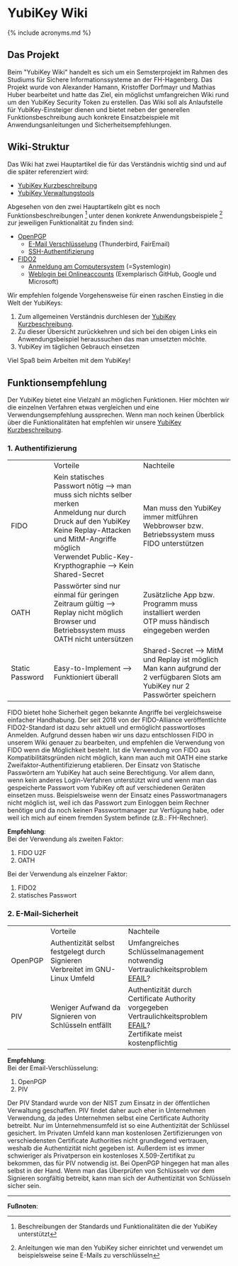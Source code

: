 # YubiKey Wiki

{% include acronyms.md %}

## Das Projekt

Beim "YubiKey Wiki" handelt es sich um ein Semsterprojekt im Rahmen des
Studiums für Sichere Informationssysteme an der FH-Hagenberg. Das
Projekt wurde von Alexander Hamann, Kristoffer Dorfmayr und Mathias
Huber bearbeitet und hatte das Ziel, ein möglichst umfangreichen Wiki
rund um den YubiKey Security Token zu erstellen. Das Wiki soll als
Anlaufstelle für YubiKey-Einsteiger dienen und bietet neben der
generellen Funktionsbeschreibung auch konkrete Einsatzbeispiele mit
Anwendungsanleitungen und Sicherheitsempfehlungen.

## Wiki-Struktur

Das Wiki hat zwei Hauptartikel die für das Verständnis wichtig sind und
auf die später referenziert wird:
* [YubiKey Kurzbeschreibung](/docs/kurzbeschreibung)
* [YubiKey Verwaltungstools](/docs/verwaltung)

Abgesehen von den zwei Hauptartikeln gibt es noch
Funktionsbeschreibungen [^1] unter denen konkrete Anwendungsbeispiele
[^2] zur jeweiligen Funktionalität zu finden sind:

  - [OpenPGP](/docs/OpenPGP)
      - [E-Mail Verschlüsselung](/docs/OpenPGP/mailverschluesselung) (Thunderbird, FairEmail)
      - [SSH-Authentifizierung](/docs/OpenPGP/ssh-authentifizierung)
  - [FIDO2](/docs/FIDO2)
      - [Anmeldung am Computersystem](/docs/FIDO2/systemlogin) (=Systemlogin)
      - [Weblogin bei Onlineaccounts](/docs/FIDO2/webanmeldung) (Exemplarisch GitHub, Google und Microsoft)

Wir empfehlen folgende Vorgehensweise für einen raschen Einstieg in die
Welt der YubiKeys:

1.  Zum allgemeinen Verständnis durchlesen der [YubiKey Kurzbeschreibung](/docs/kurzbeschreibung).
2.  Zu dieser Übersicht zurückkehren und sich bei den obigen Links ein
    Anwendungsbeispiel heraussuchen das man umsetzten möchte.
3.  YubiKey im täglichen Gebrauch einsetzen

Viel Spaß beim Arbeiten mit dem YubiKey!  
  
  

## Funktionsempfehlung

Der YubiKey bietet eine Vielzahl an möglichen Funktionen. Hier möchten
wir die einzelnen Verfahren etwas vergleichen und eine
Verwendungsempfehlung aussprechen. Wenn man noch keinen Überblick über
die Funktionalitäten hat empfehlen wir unsere [YubiKey Kurzbeschreibung](/docs/kurzbeschreibung).

### 1\. Authentifizierung

<table>
<tbody>
<tr class="odd">
<td></td>
<td>Vorteile</td>
<td>Nachteile</td>
</tr>
<tr class="even">
<td>FIDO</td>
<td>Kein statisches Passwort nötig --&gt; man muss sich nichts selber merken<br />
Anmeldung nur durch Druck auf den YubiKey<br />
Keine Replay-Attacken und MitM-Angriffe möglich<br />
Verwendet Public-Key-Krypthographie --&gt; Kein Shared-Secret</td>
<td>Man muss den YubiKey immer mitführen<br />
Webbrowser bzw. Betriebssystem muss FIDO unterstützen</td>
</tr>
<tr class="odd">
<td>OATH</td>
<td>Passwörter sind nur einmal für geringen Zeitraum gültig --&gt; Replay nicht möglich<br />
Browser und Betriebssystem muss OATH nicht untersützen</td>
<td>Zusätzliche App bzw. Programm muss installiert werden<br />
OTP muss händisch eingegeben werden</td>
</tr>
<tr class="even">
<td>Static Password</td>
<td>Easy-to-Implement --&gt; Funktioniert überall<br />
</td>
<td>Shared-Secret --&gt; MitM und Replay ist möglich<br />
Man kann aufgrund der 2 verfügbaren Slots am YubiKey nur 2 Passwörter speichern</td>
</tr>
</tbody>
</table>

FIDO bietet hohe Sicherheit gegen bekannte Angriffe bei vergleichsweise
einfacher Handhabung. Der seit 2018 von der FIDO-Alliance
veröffentlichte FIDO2-Standard ist dazu sehr aktuell und ermöglicht
passwortloses Anmelden. Aufgrund dessen haben wir uns dazu entschlossen
FIDO in unserem Wiki genauer zu bearbeiten, und empfehlen die Verwendung
von FIDO wenn die Möglichkeit besteht. Ist die Verwendung von FIDO aus
Kompatibilitätsgründen nicht möglich, kann man auch mit OATH eine starke
Zweifaktor-Authentifizierung etablieren. Der Einsatz von Statische
Passwörtern am YubiKey hat auch seine Berechtigung. Vor allem dann,
wenn kein anderes Login-Verfahren unterstützt wird und wenn man das
gespeicherte Passwort vom YubiKey oft auf verschiedenen Geräten
einsetzen muss. Beispielsweise wenn der Einsatz eines Passwortmanagers
nicht möglich ist, weil ich das Passwort zum Einloggen beim Rechner
benötige und da noch keinen Passwortmanager zur Verfügung habe, oder
weil ich mich auf einem fremden System befinde (z.B.: FH-Rechner).

**Empfehlung**:  
Bei der Verwendung als zweiten Faktor:

1.  FIDO U2F
2.  OATH

Bei der Verwendung als einzelner Faktor:

1.  FIDO2
2.  statisches Passwort

### 2\. E-Mail-Sicherheit

<table>
<tbody>
<tr class="odd">
<td></td>
<td>Vorteile</td>
<td>Nachteile</td>
</tr>
<tr class="even">
<td>OpenPGP</td>
<td>Authentizität selbst festgelegt durch Signieren<br />
Verbreitet im GNU-Linux Umfeld</td>
<td>Umfangreiches Schlüsselmanagement notwendig<br />
Vertraulichkeitsproblem <a href="https://efail.de/">EFAIL</a>?</td>
</tr>
<tr class="odd">
<td>PIV</td>
<td>Weniger Aufwand da Signieren von Schlüsseln entfällt</td>
<td>Authentizität durch Certificate Authority vorgegeben<br />
Vertraulichkeitsproblem <a href="https://efail.de/">EFAIL</a>?<br />
Zertifikate meist kostenpflichtig</td>
</tr>
</tbody>
</table>

**Empfehlung**:  
Bei der Email-Verschlüsselung:

1.  OpenPGP
2.  PIV

Der PIV Standard wurde von der NIST zum Einsatz in der öffentlichen
Verwaltung geschaffen. PIV findet daher auch eher in Unternehmen
Verwendung, da jedes Unternehmen selbst eine Certificate Authority
betreibt. Nur im Unternehmensumfeld ist so eine Authentizität der
Schlüssel gesichert. Im Privaten Umfeld kann man kostenlosen
Zertifizierungen von verschiedensten Certificate Authorities nicht
grundlegend vertrauen, weshalb die Authentizität nicht gegeben ist.
Außerdem ist es immer schwieriger als Privatperson ein kostenloses
X.509-Zertifikat zu bekommen, das für PIV notwendig ist. Bei OpenPGP
hingegen hat man alles selbst in der Hand. Wenn man das Überprüfen von
Schlüsseln vor dem Signieren sorgfältig betreibt, kann man sich der
Authentizität von Schlüsseln sicher sein.

---
**Fußnoten**:

[^1]: Beschreibungen der Standards und Funktionalitäten die der YubiKey unterstützt

[^2]: Anleitungen wie man den YubiKey sicher einrichtet und verwendet um beispielsweise seine E-Mails zu verschlüsseln

